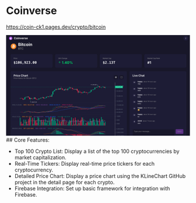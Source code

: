#  Coinverse
https://coin-ck1.pages.dev/crypto/bitcoin

<img src="screen.png">
## Core Features:

- Top 100 Crypto List: Display a list of the top 100 cryptocurrencies by market capitalization.
- Real-Time Tickers: Display real-time price tickers for each cryptocurrency.
- Detailed Price Chart: Display a price chart using the KLineChart GitHub project in the detail page for each crypto.
- Firebase Integration: Set up basic framework for integration with Firebase.
